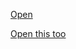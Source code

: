[Open](https://medium.com/@alimirio/before-you-start-solving-problems-on-leetcode-prep-work-9d65fc964c6f)

[Open this too](https://medium.com/@alimirio/how-to-solve-problems-on-leetcode-to-prepare-for-technical-interviews-e74781b865d2)